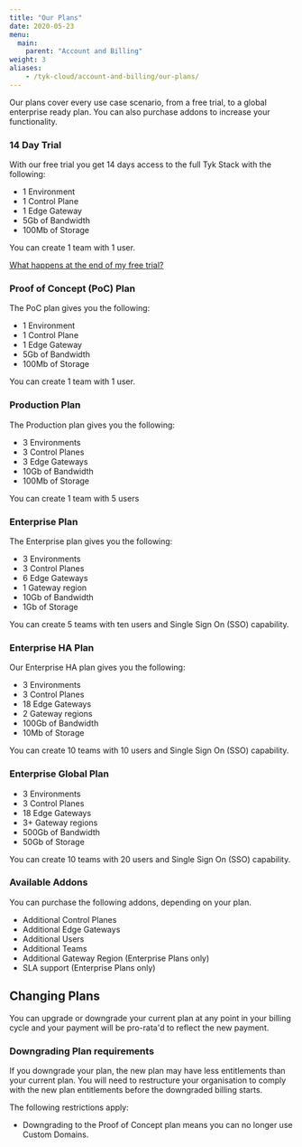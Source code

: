 ```yaml
---
title: "Our Plans"
date: 2020-05-23
menu:
  main:
    parent: "Account and Billing"
weight: 3
aliases:
    - /tyk-cloud/account-and-billing/our-plans/
---
```



Our plans cover every use case scenario, from a free trial, to a global enterprise ready plan. You can also purchase addons to increase your functionality.

### 14 Day Trial

With our free trial you get 14 days access to the full Tyk Stack with the following:

* 1 Environment
* 1 Control Plane
* 1 Edge Gateway
* 5Gb of Bandwidth
* 100Mb of Storage

You can create 1 team with 1 user.

[What happens at the end of my free trial?](/docs/account-billing/upgrade-free-trial/)

### Proof of Concept (PoC) Plan

The PoC plan gives you the following:

* 1 Environment
* 1 Control Plane
* 1 Edge Gateway
* 5Gb of Bandwidth
* 100Mb of Storage

You can create 1 team with 1 user.

### Production Plan

The Production plan gives you the following:

* 3 Environments
* 3 Control Planes
* 3 Edge Gateways
* 10Gb of Bandwidth
* 100Mb of Storage

You can create 1 team with 5 users

### Enterprise Plan

The Enterprise plan gives you the following:

* 3 Environments
* 3 Control Planes
* 6 Edge Gateways
* 1 Gateway region
* 10Gb of Bandwidth
* 1Gb of Storage

You can create 5 teams with ten users and Single Sign On (SSO) capability.

### Enterprise HA Plan

Our Enterprise HA plan gives you the following:

* 3 Environments
* 3 Control Planes
* 18 Edge Gateways
* 2 Gateway regions
* 100Gb of Bandwidth
* 10Mb of Storage

You can create 10 teams with 10 users and Single Sign On (SSO) capability.

### Enterprise Global Plan

* 3 Environments
* 3 Control Planes
* 18 Edge Gateways
* 3+ Gateway regions
* 500Gb of Bandwidth
* 50Gb of Storage

You can create 10 teams with 20 users and Single Sign On (SSO) capability.

### Available Addons

You can purchase the following addons, depending on your plan. 

* Additional Control Planes
* Additional Edge Gateways
* Additional Users
* Additional Teams
* Additional Gateway Region (Enterprise Plans only)
* SLA support (Enterprise Plans only)

## Changing Plans

You can upgrade or downgrade your current plan at any point in your billing cycle and your payment will be pro-rata'd to reflect the new payment.

### Downgrading Plan requirements

If you downgrade your plan, the new plan may have less entitlements than your current plan. You will need to restructure your organisation to comply with the new plan entitlements before the downgraded billing starts.

The following restrictions apply:

* Downgrading to the Proof of Concept plan means you can no longer use Custom Domains.